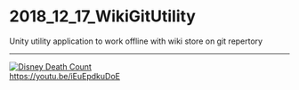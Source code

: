 # 2018_12_17_WikiGitUtility
Unity utility application to work offline with wiki store on git repertory


--------------------------------------

[![Disney Death Count](https://img.youtube.com/vi/iEuEpdkuDoE/maxresdefault.jpg)](https://youtu.be/iEuEpdkuDoE)  
https://youtu.be/iEuEpdkuDoE
